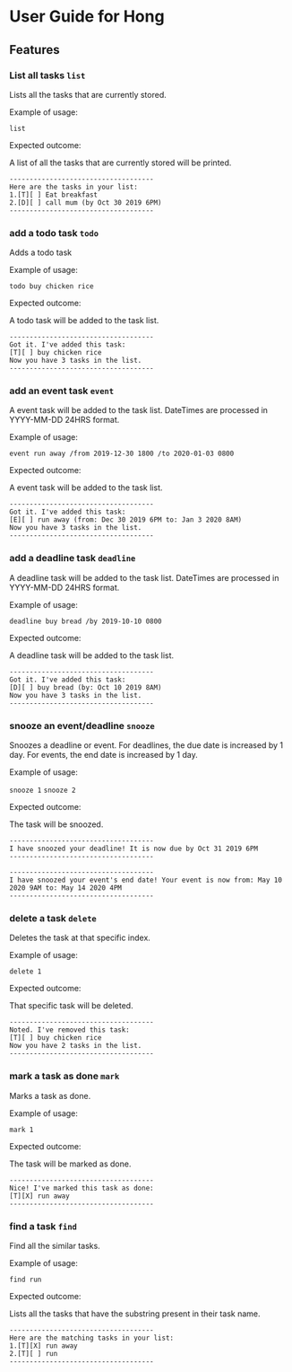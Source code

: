 # User Guide for Hong

## Features 

### List all tasks `list`

Lists all the tasks that are currently stored.

Example of usage: 

`list`

Expected outcome:

A list of all the tasks that are currently stored will be printed.

```
------------------------------------
Here are the tasks in your list:
1.[T][ ] Eat breakfast
2.[D][ ] call mum (by Oct 30 2019 6PM)
------------------------------------
```

### add a todo task `todo`

Adds a todo task

Example of usage: 

`todo buy chicken rice`

Expected outcome:

A todo task will be added to the task list.

```
------------------------------------
Got it. I've added this task:
[T][ ] buy chicken rice
Now you have 3 tasks in the list.
------------------------------------
```

### add an event task `event`

A event task will be added to the task list. DateTimes are processed in YYYY-MM-DD 24HRS format.

Example of usage: 

`event run away /from 2019-12-30 1800 /to 2020-01-03 0800`

Expected outcome:

A event task will be added to the task list.

```
------------------------------------
Got it. I've added this task:
[E][ ] run away (from: Dec 30 2019 6PM to: Jan 3 2020 8AM)
Now you have 3 tasks in the list.
------------------------------------
```
### add a deadline task `deadline`

A deadline task will be added to the task list. DateTimes are processed in YYYY-MM-DD 24HRS format.

Example of usage: 

`deadline buy bread /by 2019-10-10 0800`

Expected outcome:

A deadline task will be added to the task list.

```
------------------------------------
Got it. I've added this task:
[D][ ] buy bread (by: Oct 10 2019 8AM)
Now you have 3 tasks in the list.
------------------------------------
```

### snooze an event/deadline `snooze`

Snoozes a deadline or event. For deadlines, the due date is increased by 1 day. For events, the end date is increased by 1 day.

Example of usage: 

`snooze 1`
`snooze 2`

Expected outcome:

The task will be snoozed.

```
------------------------------------
I have snoozed your deadline! It is now due by Oct 31 2019 6PM
------------------------------------
```
```
------------------------------------
I have snoozed your event's end date! Your event is now from: May 10 2020 9AM to: May 14 2020 4PM
------------------------------------
```
### delete a task `delete`

Deletes the task at that specific index.

Example of usage: 

`delete 1`

Expected outcome:

That specific task will be deleted.

```
------------------------------------
Noted. I've removed this task:
[T][ ] buy chicken rice
Now you have 2 tasks in the list.
------------------------------------
```
### mark a task as done `mark`

Marks a task as done.

Example of usage: 

`mark 1`

Expected outcome:

The task will be marked as done.

```
------------------------------------
Nice! I've marked this task as done:
[T][X] run away
------------------------------------
```
### find a task `find`

Find all the similar tasks.

Example of usage: 

`find run`

Expected outcome:

Lists all the tasks that have the substring present in their task name.

```
------------------------------------
Here are the matching tasks in your list:
1.[T][X] run away
2.[T][ ] run
------------------------------------
```
